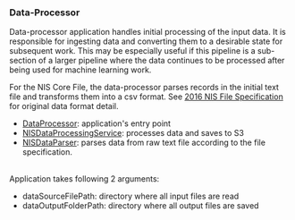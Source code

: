 ### Data-Processor

Data-processor application handles initial processing of the input data. It is responsible for ingesting data and converting them to a desirable state for subsequent work. This may be especially useful if this pipeline is a sub-section of a larger pipeline where the data continues to be processed after being used for machine learning work. 

For the NIS Core File, the data-processor parses records in the initial text file and transforms them into a csv format.
See <a href = "https://www.hcup-us.ahrq.gov/db/nation/nis/tools/stats/FileSpecifications_NIS_2016_Core.TXT">2016 NIS File Specification</a> for original data format detail.

- <a href = "https://github.com/dalinkim/ml-pipeline/blob/master/data-processor/src/main/scala/edu/uwm/cs/DataProcessor.scala">DataProcessor</a>: application's entry point 
- <a href = "https://github.com/dalinkim/ml-pipeline/blob/master/data-processor/src/main/scala/edu/uwm/cs/NISDataProcessingService.scala">NISDataProcessingService</a>: processes data and saves to S3
- <a href = "https://github.com/dalinkim/ml-pipeline/blob/master/data-processor/src/main/scala/edu/uwm/cs/NISDataParser.scala">NISDataParser</a>: parses data from raw text file according to the file specification.

<br>
Application takes following 2 arguments:

- dataSourceFilePath: directory where all input files are read
- dataOutputFolderPath: directory where all output files are saved